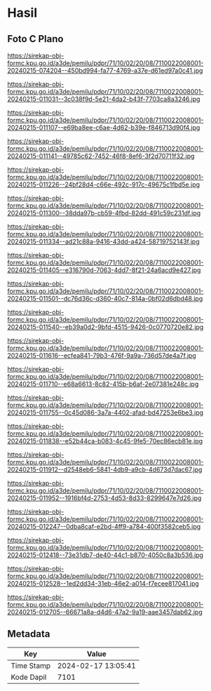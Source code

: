 # Hasil

## Foto C Plano

https://sirekap-obj-formc.kpu.go.id/a3de/pemilu/pdpr/71/10/02/20/08/7110022008001-20240215-074204--450bd994-fa77-4769-a37e-d61ed97a0c41.jpg

https://sirekap-obj-formc.kpu.go.id/a3de/pemilu/pdpr/71/10/02/20/08/7110022008001-20240215-011031--3c038f9d-5e21-4da2-b43f-7703ca8a3246.jpg

https://sirekap-obj-formc.kpu.go.id/a3de/pemilu/pdpr/71/10/02/20/08/7110022008001-20240215-011107--e69ba8ee-c6ae-4d62-b39e-f846713d90f4.jpg

https://sirekap-obj-formc.kpu.go.id/a3de/pemilu/pdpr/71/10/02/20/08/7110022008001-20240215-011141--49785c62-7452-46f8-8ef6-3f2d70711f32.jpg

https://sirekap-obj-formc.kpu.go.id/a3de/pemilu/pdpr/71/10/02/20/08/7110022008001-20240215-011226--24bf28d4-c66e-492c-917c-49675c1fbd5e.jpg

https://sirekap-obj-formc.kpu.go.id/a3de/pemilu/pdpr/71/10/02/20/08/7110022008001-20240215-011300--38dda97b-cb59-4fbd-82dd-491c59c231df.jpg

https://sirekap-obj-formc.kpu.go.id/a3de/pemilu/pdpr/71/10/02/20/08/7110022008001-20240215-011334--ad21c88a-9416-43dd-a424-58719752143f.jpg

https://sirekap-obj-formc.kpu.go.id/a3de/pemilu/pdpr/71/10/02/20/08/7110022008001-20240215-011405--e316790d-7063-4dd7-8f21-24a6acd9e427.jpg

https://sirekap-obj-formc.kpu.go.id/a3de/pemilu/pdpr/71/10/02/20/08/7110022008001-20240215-011501--dc76d36c-d360-40c7-814a-0bf02d6dbd48.jpg

https://sirekap-obj-formc.kpu.go.id/a3de/pemilu/pdpr/71/10/02/20/08/7110022008001-20240215-011540--eb39a0d2-9bfd-4515-9426-0c0770720e82.jpg

https://sirekap-obj-formc.kpu.go.id/a3de/pemilu/pdpr/71/10/02/20/08/7110022008001-20240215-011616--ecfea841-79b3-476f-9a9a-736d57de4a7f.jpg

https://sirekap-obj-formc.kpu.go.id/a3de/pemilu/pdpr/71/10/02/20/08/7110022008001-20240215-011710--e68a6613-8c82-415b-b6af-2e07381e248c.jpg

https://sirekap-obj-formc.kpu.go.id/a3de/pemilu/pdpr/71/10/02/20/08/7110022008001-20240215-011755--0c45d086-3a7a-4402-afad-bd47253e6be3.jpg

https://sirekap-obj-formc.kpu.go.id/a3de/pemilu/pdpr/71/10/02/20/08/7110022008001-20240215-011838--e52b44ca-b083-4c45-9fe5-70ec86ecb81e.jpg

https://sirekap-obj-formc.kpu.go.id/a3de/pemilu/pdpr/71/10/02/20/08/7110022008001-20240215-011912--d2548eb6-5841-4db9-a9cb-4d673d7dac67.jpg

https://sirekap-obj-formc.kpu.go.id/a3de/pemilu/pdpr/71/10/02/20/08/7110022008001-20240215-011952--1916bf4d-2753-4d53-8d33-8299647e7d26.jpg

https://sirekap-obj-formc.kpu.go.id/a3de/pemilu/pdpr/71/10/02/20/08/7110022008001-20240215-012247--0dba8caf-e2bd-4ff9-a784-400f3582ceb5.jpg

https://sirekap-obj-formc.kpu.go.id/a3de/pemilu/pdpr/71/10/02/20/08/7110022008001-20240215-012418--73e31db7-de40-44c1-b870-4050c8a3b536.jpg

https://sirekap-obj-formc.kpu.go.id/a3de/pemilu/pdpr/71/10/02/20/08/7110022008001-20240215-012528--1ed2dd34-31eb-46e2-a014-f7ecee817041.jpg

https://sirekap-obj-formc.kpu.go.id/a3de/pemilu/pdpr/71/10/02/20/08/7110022008001-20240215-012705--66671a8a-d4d6-47a2-9a19-aae3457dab62.jpg


## Metadata

| Key        | Value               |
| ---------- | ------------------- |
| Time Stamp | 2024-02-17 13:05:41 |
| Kode Dapil | 7101                |




